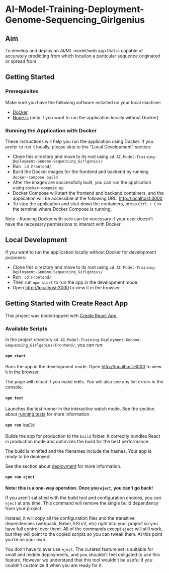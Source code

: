 # AI-Model-Training-Deployment-Genome-Sequencing_Girlgenius

## Aim
To develop and deploy an AI/ML model/web app that is capable of accurately predicting from which location a particular sequence originated or spread from.​

## Getting Started
### Prerequisites

Make sure you have the following software installed on your local machine:

- [Docker](https://docs.docker.com/get-docker/)
- [Node.js](https://nodejs.org/) (only if you want to run the application locally without Docker)

### Running the Application with Docker

These instructions will help you run the application using Docker. If you prefer to run it locally, please skip to the "Local Development" section.

- Clone this directory and move to its root using `cd AI-Model-Training-Deployment-Genome-Sequencing_Girlgenius/`
- Run ` cd Frontend/`
- Build the Docker images for the frontend and backend by running `docker-compose build`
- After the images are successfully built, you can run the application using `docker-compose up`
- Docker Compose will start the frontend and backend containers, and the application will be accessible at the following URL: [http://localhost:3000](http://localhost:3000)
- To stop the application and shut down the containers, press `Ctrl + C` in the terminal where Docker Compose is running.

Note - Running Docker with `sudo` can be necessary if your user doesn't have the necessary permissions to interact with Docker.

## Local Development 

If you want to run the application locally without Docker for development purposes:

- Clone this directory and move to its root using `cd AI-Model-Training-Deployment-Genome-Sequencing_Girlgenius/` 
- Run ` cd Frontend/`
- Then run `npm start` to run the app in the development mode.
- Open [http://localhost:3000](http://localhost:3000) to view it in the browser.

## Getting Started with Create React App

This project was bootstrapped with [Create React App](https://github.com/facebook/create-react-app).

### Available Scripts

In the project directory `cd AI-Model-Training-Deployment-Genome-Sequencing_Girlgenius/Frontend/`, you can run:

#### `npm start`

Runs the app in the development mode.
Open [http://localhost:3000](http://localhost:3000) to view it in the browser.

The page will reload if you make edits.
You will also see any lint errors in the console.

#### `npm test`

Launches the test runner in the interactive watch mode.
See the section about [running tests](https://facebook.github.io/create-react-app/docs/running-tests) for more information.

#### `npm run build`

Builds the app for production to the `build` folder.
It correctly bundles React in production mode and optimizes the build for the best performance.

The build is minified and the filenames include the hashes.
Your app is ready to be deployed!

See the section about [deployment](https://facebook.github.io/create-react-app/docs/deployment) for more information.

#### `npm run eject`

**Note: this is a one-way operation. Once you `eject`, you can’t go back!**

If you aren’t satisfied with the build tool and configuration choices, you can `eject` at any time. This command will remove the single build dependency from your project.

Instead, it will copy all the configuration files and the transitive dependencies (webpack, Babel, ESLint, etc) right into your project so you have full control over them. All of the commands except `eject` will still work, but they will point to the copied scripts so you can tweak them. At this point you’re on your own.

You don’t have to ever use `eject`. The curated feature set is suitable for small and middle deployments, and you shouldn’t feel obligated to use this feature. However we understand that this tool wouldn’t be useful if you couldn’t customize it when you are ready for it.


